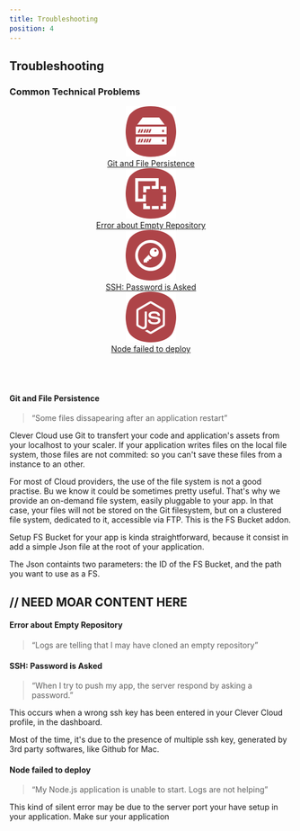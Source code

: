 ```yaml
---
title: Troubleshooting
position: 4
---
```


## Troubleshooting

### Common Technical Problems


<div class="row-fluid">
  <div class="span3">
    <a href="#git-and-file-persistence">
      <center>
        <img  src="/assets/images/faq/git_persistence.png" alt="instance">
      </center>
      <div class="cc_service__title" style="text-align:center">Git and File Persistence</div>
    </a>
  </div>
  <div class="span3">
    <a href="#error-about-empty-repository">
      <center>
        <img  src="/assets/images/faq/empty_repo.png" alt="instance">
      </center>
      <div class="cc_service__title" style="text-align:center">
        Error about Empty Repository
      </div>
    </a>
  </div>
  <div class="span3">
    <a href="#ssh-password-is-asked">
      <center>
        <img  src="/assets/images/faq/password_asked.png" alt="instance">
      </center>
      <div class="cc_service__title" style="text-align:center">
        SSH: Password is Asked 
      </div>
    </a>
  </div>
  <div class="span3">
    <a href="/scala/">
      <center>
        <img  src="/assets/images/faq/node_fail.png" alt="instance">
      <center>
        <div class="cc_service__title" style="text-align:center">
          Node failed to deploy
        </div>
    </a>
  </div>
</div>
<br><br><br>

#### Git and File Persistence

> “Some files dissapearing after an application restart”

Clever Cloud use Git to transfert your code and  application's assets from your localhost to your scaler. If your application writes files on the local file system, those files are not commited: so you can't save these files from a instance to an other.

For most of Cloud providers, the use of the file system is not a good practise. Bu we know it could be sometimes pretty useful. That's why we provide an on-demand file system, easily pluggable to your app. In that case, your files will not be stored on the Git filesystem, but on a clustered file system, dedicated to it, accessible via FTP. This is the FS Bucket addon.

Setup FS Bucket for your app is kinda straightforward, because it consist in add a simple Json file at the root of your application.

The Json containts two parameters: the ID of the FS Bucket, and the path you want to use as a FS. 

## **// NEED MOAR CONTENT HERE**

#### Error about Empty Repository

> “Logs are telling that I may have cloned an empty repository”

#### SSH: Password is Asked 

> “When I try to push my app, the server respond by asking a password.” 

This occurs when a wrong ssh key has been entered in your Clever Cloud profile, in the dashboard. 

Most of the time, it's due to the presence of multiple ssh key, generated by 3rd party softwares, like Github for Mac.

#### Node failed to deploy

> “My Node.js application is unable to start. Logs are not helping” 

This kind of silent error may be due to the server port your have setup in your application. Make sur your application 

